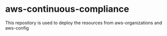 # aws-continuous-compliance
This repository is used to deploy the resources from aws-organizations and aws-config
